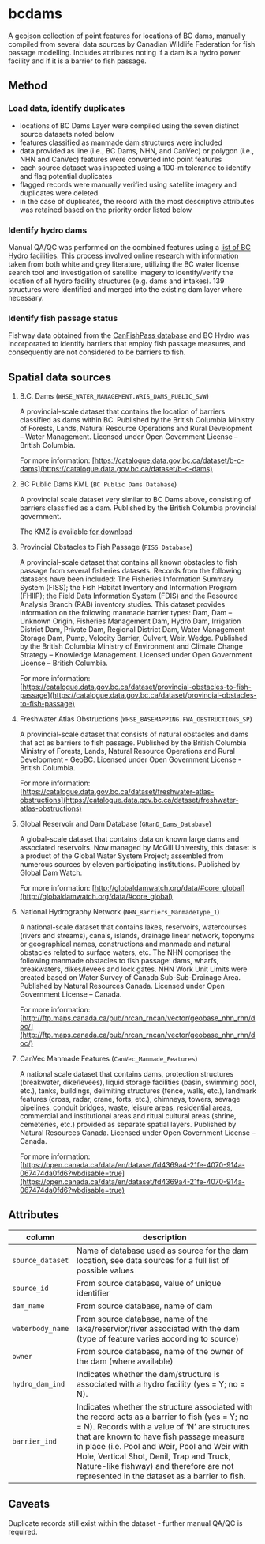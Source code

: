 # bcdams

A geojson collection of point features for locations of BC dams, manually compiled from several data sources by Canadian Wildlife Federation for fish passage modelling.
Includes attributes noting if a dam is a hydro power facility and if it is a barrier to fish passage.

## Method

### Load data, identify duplicates

- locations of BC Dams Layer were compiled using the seven distinct source datasets noted below
- features classified as manmade dam structures were included
- data provided as line (i.e., BC Dams, NHN, and CanVec) or polygon (i.e., NHN and CanVec) features were converted into point features
- each source dataset was inspected using a 100-m tolerance to identify and flag potential duplicates
- flagged records were manually verified using satellite imagery and duplicates were deleted
- in the case of duplicates, the record with the most descriptive attributes was retained based on the priority order listed below

### Identify hydro dams

Manual QA/QC was performed on the combined features using a [list of BC Hydro facilities](https://www.bchydro.com/energy-in-bc/operations/our-facilities.html). This process involved online research with information taken from both white and grey literature, utilizing the BC water license search tool and investigation of satellite imagery to identify/verify the location of all hydro facility structures (e.g. dams and intakes). 139 structures were identified and merged into the existing dam layer where necessary.

### Identify fish passage status

Fishway data obtained from the [CanFishPass database](http://www.fecpl.ca/projects/canfishpass-inventory-of-canadian-fish-passage-facilities/) and BC Hydro was incorporated to identify barriers that employ fish passage measures, and consequently are not considered to be barriers to fish.


## Spatial data sources

1. B.C. Dams (`WHSE_WATER_MANAGEMENT.WRIS_DAMS_PUBLIC_SVW`)

    A provincial-scale dataset that contains the location of barriers classified as dams within BC. Published by the British Columbia Ministry of Forests, Lands, Natural Resource Operations and Rural Development – Water Management. Licensed under Open Government License – British Columbia.

    For more information:
    [https://catalogue.data.gov.bc.ca/dataset/b-c-dams](https://catalogue.data.gov.bc.ca/dataset/b-c-dams)

2.  BC Public Dams KML (`BC Public Dams Database`)

    A provincial scale dataset very similar to BC Dams above, consisting of barriers classified as a dam. Published by the British Columbia provincial government.

    The KMZ is available [for download](https://www2.gov.bc.ca/assets/gov/farming-natural-resources-and-industry/natural-resource-use/land-water-use/water-use/dam-safety/dams-public-20140626-2.kmz)

3.  Provincial Obstacles to Fish Passage (`FISS Database`)

    A provincial-scale dataset that contains all known obstacles to fish passage from several fisheries datasets. Records from the following datasets have been included: The Fisheries Information Summary System (FISS); the Fish Habitat Inventory and Information Program (FHIIP); the Field Data Information System (FDIS) and the Resource Analysis Branch (RAB) inventory studies. This dataset provides information on the following manmade barrier types: Dam, Dam – Unknown Origin, Fisheries Management Dam, Hydro Dam, Irrigation District Dam, Private Dam, Regional District Dam, Water Management Storage Dam, Pump, Velocity Barrier, Culvert, Weir, Wedge. Published by the British Columbia Ministry of Environment and Climate Change Strategy – Knowledge Management. Licensed under Open Government License – British Columbia.

    For more information:
    [https://catalogue.data.gov.bc.ca/dataset/provincial-obstacles-to-fish-passage](https://catalogue.data.gov.bc.ca/dataset/provincial-obstacles-to-fish-passage)

4.  Freshwater Atlas Obstructions (`WHSE_BASEMAPPING.FWA_OBSTRUCTIONS_SP`)

    A provincial-scale dataset that consists of natural obstacles and dams that act as barriers to fish passage. Published by the British Columbia Ministry of Forests, Lands, Natural Resource Operations and Rural Development - GeoBC. Licensed under Open Government License - British Columbia.

    For more information:
    [https://catalogue.data.gov.bc.ca/dataset/freshwater-atlas-obstructions](https://catalogue.data.gov.bc.ca/dataset/freshwater-atlas-obstructions)

5.  Global Reservoir and Dam Database (`GRanD_Dams_Database`)

    A global-scale dataset that contains data on known large dams and associated reservoirs. Now managed by McGill University, this dataset is a product of the Global Water System Project; assembled from numerous sources by eleven participating institutions. Published by Global Dam Watch.

    For more information:
    [http://globaldamwatch.org/data/#core_global](http://globaldamwatch.org/data/#core_global)

6.  National Hydrography Network (`NHN_Barriers_ManmadeType_1`)

    A national-scale dataset that contains lakes, reservoirs, watercourses (rivers and streams), canals, islands, drainage linear network, toponyms or geographical names, constructions and manmade and natural obstacles related to surface waters, etc. The NHN comprises the following manmade obstacles to fish passage: dams, wharfs, breakwaters, dikes/levees and lock gates. NHN Work Unit Limits were created based on Water Survey of Canada Sub-Sub-Drainage Area. Published by Natural Resources Canada. Licensed under Open Government License – Canada.

    For more information:
    [http://ftp.maps.canada.ca/pub/nrcan_rncan/vector/geobase_nhn_rhn/doc/](http://ftp.maps.canada.ca/pub/nrcan_rncan/vector/geobase_nhn_rhn/doc/)

7.  CanVec Manmade Features (`CanVec_Manmade_Features`)

    A national scale dataset that contains dams, protection structures (breakwater, dike/levees), liquid storage facilities (basin, swimming pool, etc.), tanks, buildings, delimiting structures (fence, walls, etc.), landmark features (cross, radar, crane, forts, etc.), chimneys, towers, sewage pipelines, conduit bridges, waste, leisure areas, residential areas, commercial and institutional areas and ritual cultural areas (shrine, cemeteries, etc.) provided as separate spatial layers. Published by Natural Resources Canada. Licensed under Open Government License – Canada.

    For more information:
    [https://open.canada.ca/data/en/dataset/fd4369a4-21fe-4070-914a-067474da0fd6?wbdisable=true](https://open.canada.ca/data/en/dataset/fd4369a4-21fe-4070-914a-067474da0fd6?wbdisable=true)

## Attributes

| column | description  |
|----------|-------------|
| `source_dataset` | Name of database used as source for the dam location, see data sources for a full list of possible values |
| `source_id`      | From source database, value of unique identifier |
| `dam_name`       | From source database, name of dam  |
| `waterbody_name` | From source database, name of the lake/reservior/river associated with the dam (type of feature varies according to source) |
| `owner`          | From source database, name of the owner of the dam (where available) |
| `hydro_dam_ind` | Indicates whether the dam/structure is associated with a hydro facility (yes = Y; no = N). |
| `barrier_ind`   | Indicates whether the structure associated with the record acts as a barrier to fish (yes = Y; no = N). Records with a value of ‘N’ are structures that are known to have fish passage measure in place (i.e. Pool and Weir, Pool and Weir with Hole, Vertical Shot, Denil, Trap and Truck, Nature-like fishway) and therefore are not represented in the dataset as a barrier to fish. |

## Caveats

Duplicate records still exist within the dataset - further manual QA/QC is required.
